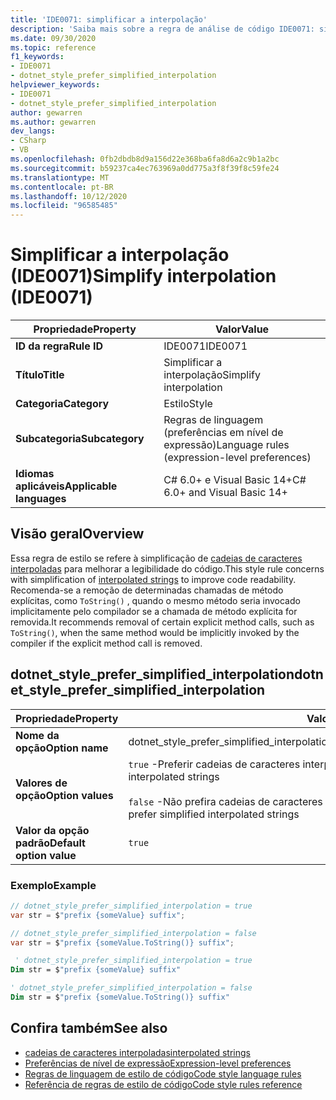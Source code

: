 ```yaml
---
title: 'IDE0071: simplificar a interpolação'
description: 'Saiba mais sobre a regra de análise de código IDE0071: simplificar a interpolação'
ms.date: 09/30/2020
ms.topic: reference
f1_keywords:
- IDE0071
- dotnet_style_prefer_simplified_interpolation
helpviewer_keywords:
- IDE0071
- dotnet_style_prefer_simplified_interpolation
author: gewarren
ms.author: gewarren
dev_langs:
- CSharp
- VB
ms.openlocfilehash: 0fb2dbdb8d9a156d22e368ba6fa8d6a2c9b1a2bc
ms.sourcegitcommit: b59237ca4ec763969a0dd775a3f8f39f8c59fe24
ms.translationtype: MT
ms.contentlocale: pt-BR
ms.lasthandoff: 10/12/2020
ms.locfileid: "96585485"
---
```

# <a name="simplify-interpolation-ide0071"></a><span data-ttu-id="7b8f4-103">Simplificar a interpolação (IDE0071)</span><span class="sxs-lookup"><span data-stu-id="7b8f4-103">Simplify interpolation (IDE0071)</span></span>

|<span data-ttu-id="7b8f4-104">Propriedade</span><span class="sxs-lookup"><span data-stu-id="7b8f4-104">Property</span></span>|<span data-ttu-id="7b8f4-105">Valor</span><span class="sxs-lookup"><span data-stu-id="7b8f4-105">Value</span></span>|
|-|-|
| <span data-ttu-id="7b8f4-106">**ID da regra**</span><span class="sxs-lookup"><span data-stu-id="7b8f4-106">**Rule ID**</span></span> | <span data-ttu-id="7b8f4-107">IDE0071</span><span class="sxs-lookup"><span data-stu-id="7b8f4-107">IDE0071</span></span> |
| <span data-ttu-id="7b8f4-108">**Título**</span><span class="sxs-lookup"><span data-stu-id="7b8f4-108">**Title**</span></span> | <span data-ttu-id="7b8f4-109">Simplificar a interpolação</span><span class="sxs-lookup"><span data-stu-id="7b8f4-109">Simplify interpolation</span></span> |
| <span data-ttu-id="7b8f4-110">**Categoria**</span><span class="sxs-lookup"><span data-stu-id="7b8f4-110">**Category**</span></span> | <span data-ttu-id="7b8f4-111">Estilo</span><span class="sxs-lookup"><span data-stu-id="7b8f4-111">Style</span></span> |
| <span data-ttu-id="7b8f4-112">**Subcategoria**</span><span class="sxs-lookup"><span data-stu-id="7b8f4-112">**Subcategory**</span></span> | <span data-ttu-id="7b8f4-113">Regras de linguagem (preferências em nível de expressão)</span><span class="sxs-lookup"><span data-stu-id="7b8f4-113">Language rules (expression-level preferences)</span></span> |
| <span data-ttu-id="7b8f4-114">**Idiomas aplicáveis**</span><span class="sxs-lookup"><span data-stu-id="7b8f4-114">**Applicable languages**</span></span> | <span data-ttu-id="7b8f4-115">C# 6.0+ e Visual Basic 14+</span><span class="sxs-lookup"><span data-stu-id="7b8f4-115">C# 6.0+ and Visual Basic 14+</span></span> |

## <a name="overview"></a><span data-ttu-id="7b8f4-116">Visão geral</span><span class="sxs-lookup"><span data-stu-id="7b8f4-116">Overview</span></span>

<span data-ttu-id="7b8f4-117">Essa regra de estilo se refere à simplificação de [cadeias de caracteres interpoladas](../../../csharp/language-reference/tokens/interpolated.md) para melhorar a legibilidade do código.</span><span class="sxs-lookup"><span data-stu-id="7b8f4-117">This style rule concerns with simplification of [interpolated strings](../../../csharp/language-reference/tokens/interpolated.md) to improve code readability.</span></span> <span data-ttu-id="7b8f4-118">Recomenda-se a remoção de determinadas chamadas de método explícitas, como `ToString()` , quando o mesmo método seria invocado implicitamente pelo compilador se a chamada de método explícita for removida.</span><span class="sxs-lookup"><span data-stu-id="7b8f4-118">It recommends removal of certain explicit method calls, such as `ToString()`, when the same method would be implicitly invoked by the compiler if the explicit method call is removed.</span></span>

## <a name="dotnet_style_prefer_simplified_interpolation"></a><span data-ttu-id="7b8f4-119">dotnet_style_prefer_simplified_interpolation</span><span class="sxs-lookup"><span data-stu-id="7b8f4-119">dotnet_style_prefer_simplified_interpolation</span></span>

|<span data-ttu-id="7b8f4-120">Propriedade</span><span class="sxs-lookup"><span data-stu-id="7b8f4-120">Property</span></span>|<span data-ttu-id="7b8f4-121">Valor</span><span class="sxs-lookup"><span data-stu-id="7b8f4-121">Value</span></span>|
|-|-|
| <span data-ttu-id="7b8f4-122">**Nome da opção**</span><span class="sxs-lookup"><span data-stu-id="7b8f4-122">**Option name**</span></span> | <span data-ttu-id="7b8f4-123">dotnet_style_prefer_simplified_interpolation</span><span class="sxs-lookup"><span data-stu-id="7b8f4-123">dotnet_style_prefer_simplified_interpolation</span></span>
| <span data-ttu-id="7b8f4-124">**Valores de opção**</span><span class="sxs-lookup"><span data-stu-id="7b8f4-124">**Option values**</span></span> | <span data-ttu-id="7b8f4-125">`true` -Preferir cadeias de caracteres interpoladas simplificadas</span><span class="sxs-lookup"><span data-stu-id="7b8f4-125">`true` - Prefer simplified interpolated strings</span></span><br /><br /> <span data-ttu-id="7b8f4-126">`false` -Não prefira cadeias de caracteres interpoladas simplificadas</span><span class="sxs-lookup"><span data-stu-id="7b8f4-126">`false` - Do not prefer simplified interpolated strings</span></span> |
| <span data-ttu-id="7b8f4-127">**Valor da opção padrão**</span><span class="sxs-lookup"><span data-stu-id="7b8f4-127">**Default option value**</span></span> | `true` |

### <a name="example"></a><span data-ttu-id="7b8f4-128">Exemplo</span><span class="sxs-lookup"><span data-stu-id="7b8f4-128">Example</span></span>

```csharp
// dotnet_style_prefer_simplified_interpolation = true
var str = $"prefix {someValue} suffix";

// dotnet_style_prefer_simplified_interpolation = false
var str = $"prefix {someValue.ToString()} suffix";
```

```vb
 ' dotnet_style_prefer_simplified_interpolation = true
Dim str = $"prefix {someValue} suffix"

' dotnet_style_prefer_simplified_interpolation = false
Dim str = $"prefix {someValue.ToString()} suffix"
```

## <a name="see-also"></a><span data-ttu-id="7b8f4-129">Confira também</span><span class="sxs-lookup"><span data-stu-id="7b8f4-129">See also</span></span>

- [<span data-ttu-id="7b8f4-130">cadeias de caracteres interpoladas</span><span class="sxs-lookup"><span data-stu-id="7b8f4-130">interpolated strings</span></span>](../../../csharp/language-reference/tokens/interpolated.md)
- [<span data-ttu-id="7b8f4-131">Preferências de nível de expressão</span><span class="sxs-lookup"><span data-stu-id="7b8f4-131">Expression-level preferences</span></span>](expression-level-preferences.md)
- [<span data-ttu-id="7b8f4-132">Regras de linguagem de estilo de código</span><span class="sxs-lookup"><span data-stu-id="7b8f4-132">Code style language rules</span></span>](language-rules.md)
- [<span data-ttu-id="7b8f4-133">Referência de regras de estilo de código</span><span class="sxs-lookup"><span data-stu-id="7b8f4-133">Code style rules reference</span></span>](index.md)
